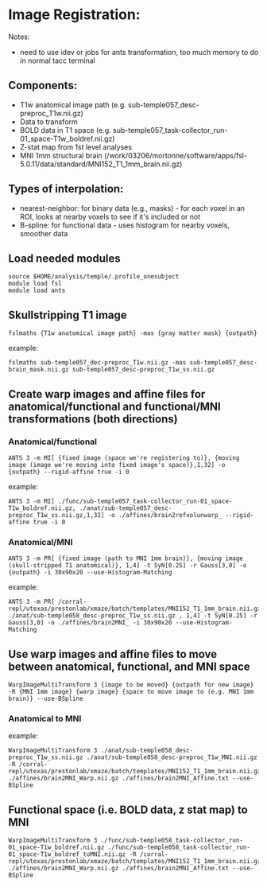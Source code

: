 # Image Registration:
Notes:
* need to use idev or jobs for ants transformation, too much memory to do in normal tacc terminal

## Components:
* T1w anatomical image path (e.g. sub-temple057_desc-preproc_T1w.nii.gz)
* Data to transform
*   BOLD data in T1 space (e.g. sub-temple057_task-collector_run-01_space-T1w_boldref.nii.gz)
*   Z-stat map from 1st level analyses
* MNI 1mm structural brain (/work/03206/mortonne/software/apps/fsl-5.0.11/data/standard/MNI152_T1_1mm_brain.nii.gz)

## Types of interpolation:
* nearest-neighbor: for binary data (e.g., masks) - for each voxel in an ROI, looks at nearby voxels to see if it's included or not
* B-spline: for functional data - uses histogram for nearby voxels, smoother data

## Load needed modules
```
source $HOME/analysis/temple/.profile_onesubject
module load fsl
module load ants
```

## Skullstripping T1 image
```
fslmaths {T1w anatomical image path} -mas {gray matter mask} {outpath}
```
example: 
```
fslmaths sub-temple057_dec-preproc_T1w.nii.gz -mas sub-temple057_desc-brain_mask.nii.gz sub-temple057_desc-preproc_T1w_ss.nii.gz
```

## Create warp images and affine files for anatomical/functional and functional/MNI transformations (both directions)
### Anatomical/functional
```
ANTS 3 -m MI[ {fixed image (space we're registering to)}, {moving image (image we're moving into fixed image's space)},1,32] -o {outpath} --rigid-affine true -i 0
```
example:
```
ANTS 3 -m MI[ ./func/sub-temple057_task-collector_run-01_space-T1w_boldref.nii.gz, ./anat/sub-temple057_desc-preproc_T1w_ss.nii.gz,1,32] -o ./affines/brain2refvolunwarp_ --rigid-affine true -i 0
```
### Anatomical/MNI
```
ANTS 3 -m PR[ {fixed image (path to MNI 1mm brain)}, {moving image (skull-stripped T1 anatomical)}, 1,4] -t SyN[0.25] -r Gauss[3,0] -o {outpath} -i 30x90x20 --use-Histogram-Matching
```
example:
```
ANTS 3 -m PR[ /corral-repl/utexas/prestonlab/xmaze/batch/templates/MNI152_T1_1mm_brain.nii.gz, ./anat/sub-temple058_desc-preproc_T1w_ss.nii.gz , 1,4] -t SyN[0.25] -r Gauss[3,0] -o ./affines/brain2MNI_ -i 30x90x20 --use-Histogram-Matching
```

## Use warp images and affine files to move between anatomical, functional, and MNI space
```
WarpImageMultiTransform 3 {image to be moved} {outpath for new image} -R {MNI 1mm image} {warp image} {space to move image to (e.g. MNI 1mm brain)} --use-BSpline
```
### Anatomical to MNI
example:
```
WarpImageMultiTransform 3 ./anat/sub-temple058_desc-preproc_T1w_ss.nii.gz ./anat/sub-temple058_desc-preproc_T1w_MNI.nii.gz -R /corral-repl/utexas/prestonlab/xmaze/batch/templates/MNI152_T1_1mm_brain.nii.gz ./affines/brain2MNI_Warp.nii.gz ./affines/brain2MNI_Affine.txt --use-BSpline
```

## Functional space (i.e. BOLD data, z stat map) to MNI
```
WarpImageMultiTransform 3 ./func/sub-temple058_task-collector_run-01_space-T1w_boldref.nii.gz ./func/sub-temple058_task-collector_run-01_space-T1w_boldref_toMNI.nii.gz -R /corral-repl/utexas/prestonlab/xmaze/batch/templates/MNI152_T1_1mm_brain.nii.gz ./affines/brain2MNI_Warp.nii.gz ./affines/brain2MNI_Affine.txt --use-BSpline
```


